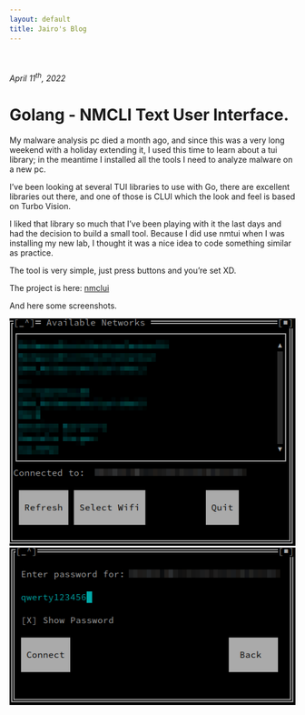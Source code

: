 ```yaml
---
layout: default
title: Jairo's Blog
---
```


<center>
<img src="">
</center>
<h6>April 11<sup>th</sup>, 2022</h6>

# Golang - NMCLI Text User Interface.

My malware analysis pc died a month ago, and since this was a very long weekend with a holiday extending it, I used this time to learn about a tui library; in the meantime I installed all the tools I need to analyze malware on a new pc.

I’ve been looking at several TUI libraries to use with Go, there are excellent libraries out there, and one of those is CLUI which the look and feel is based on Turbo Vision.

I liked that library so much that I’ve been playing with it the last days and had the decision to build a small tool.
Because I did use nmtui when I was installing my new lab, I thought it was a nice idea to code something similar as practice.

The tool is very simple, just press buttons and you’re set XD.

The project is here: <a href="https://github.com/jairochavesb/nmclui"> nmclui </a>

And here some screenshots.

<img src="https://raw.githubusercontent.com/jairochavesb/nmclui/main/screenshots/screenshot1.png">

<img src="https://raw.githubusercontent.com/jairochavesb/nmclui/main/screenshots/screenshot2.png">


